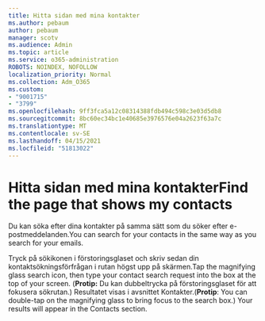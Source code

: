 ```yaml
---
title: Hitta sidan med mina kontakter
ms.author: pebaum
author: pebaum
manager: scotv
ms.audience: Admin
ms.topic: article
ms.service: o365-administration
ROBOTS: NOINDEX, NOFOLLOW
localization_priority: Normal
ms.collection: Adm_O365
ms.custom:
- "9001715"
- "3799"
ms.openlocfilehash: 9ff3fca5a12c08314388fdb494c598c3e03d5db8
ms.sourcegitcommit: 8bc60ec34bc1e40685e3976576e04a2623f63a7c
ms.translationtype: MT
ms.contentlocale: sv-SE
ms.lasthandoff: 04/15/2021
ms.locfileid: "51813022"
---
```

# <a name="find-the-page-that-shows-my-contacts"></a><span data-ttu-id="902c0-102">Hitta sidan med mina kontakter</span><span class="sxs-lookup"><span data-stu-id="902c0-102">Find the page that shows my contacts</span></span>

<span data-ttu-id="902c0-103">Du kan söka efter dina kontakter på samma sätt som du söker efter e-postmeddelanden.</span><span class="sxs-lookup"><span data-stu-id="902c0-103">You can search for your contacts in the same way as you search for your emails.</span></span>
 
<span data-ttu-id="902c0-104">Tryck på sökikonen i förstoringsglaset och skriv sedan din kontaktsökningsförfrågan i rutan högst upp på skärmen.</span><span class="sxs-lookup"><span data-stu-id="902c0-104">Tap the magnifying glass search icon, then type your contact search request into the box at the top of your screen.</span></span> <span data-ttu-id="902c0-105">(**Protip:** Du kan dubbeltrycka på förstoringsglaset för att fokusera sökrutan.) Resultatet visas i avsnittet Kontakter.</span><span class="sxs-lookup"><span data-stu-id="902c0-105">(**Protip**: You can double-tap on the magnifying glass to bring focus to the search box.) Your results will appear in the Contacts section.</span></span>
